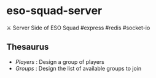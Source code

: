 # eso-squad-server
⚔️ Server Side of ESO Squad #express #redis #socket-io


## Thesaurus

* *Players* : Design a group of players 
* *Groups* : Design the list of available groups to join